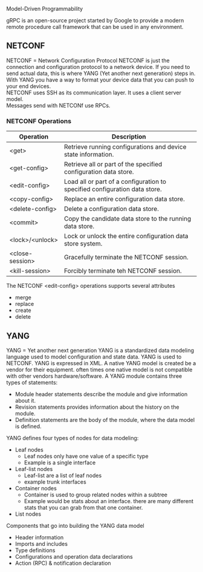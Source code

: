 Model-Driven Programmability

gRPC is an open-source project started by Google to provide a modern remote procedure call framework that can be used in any environment.

## NETCONF
NETCONF = Network Configuration Protocol
NETCONF is just the connection and configuration protocol to a network device. If you need to send actual data, this is where YANG (Yet another next generation) steps in. With YANG you have a way to format your device data that you can push to your end devices.  
NETCONF uses SSH as its communication layer. It uses a client server model.  
Messages send with NETCONf use RPCs.

### NETCONF Operations
| Operation | Description | 
|-|-| 
\<get> | Retrieve running configurations and device state information.
\<get-config> | Retrieve all or part of the specified configuration data store.
\<edit-config> | Load all or part of a configuration to specified configuration data store.
\<copy-config> | Replace an entire configuration data store.
\<delete-config> | Delete a configuration data store.
\<commit> | Copy the candidate data store to the running data store.
\<lock>/\<unlock> | Lock or unlock the entire configuration data store system.
\<close-session> | Gracefully terminate the NETCONF session.
\<kill-session> | Forcibly terminate teh NETCONF session.

The NETCONF \<edit-config> operations supports several attributes
- merge
- replace
- create
- delete

## YANG
YANG = Yet another next generation
YANG is a standardized data modeling language used to model configuration and state data. YANG is used to NETCONF. YANG is expressed in XML.
A native YANG model is created be a vendor for their equipment. often times one native model is not compatible with other vendors hardware/software.
A YANG module contains three types of statements:
- Module header statements describe the module and give information about it.
- Revision statements provides information about the history on the module.
- Definition statements are the body of the module, where the data model is defined.

YANG defines four types of nodes for data modeling:
- Leaf nodes
  - Leaf nodes only have one value of a specific type
  - Example is a single interface
- Leaf-list nodes
  - Leaf-list are a list of leaf nodes
  - example trunk interfaces
- Container nodes
  - Container is used to group related nodes within a subtree
  - Example would be stats about an interface. there are many different stats that you can grab from that one container.
- List nodes

Components that go into building the YANG data model
- Header information
- Imports and includes
- Type definitions
- Configurations and operation data declarations
- Action (RPC) & notification declaration

